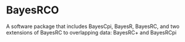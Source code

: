 # BayesRCO
A software package that includes BayesCpi, BayesR, BayesRC, and two extensions of BayesRC to overlapping data: BayesRC+ and BayesRCpi
